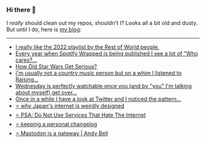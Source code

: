 ### Hi there 👋

I _really_ should clean out my repos, shouldn't I? Looks all a bit old and dusty. But until I do, here is [my blog](https://lostfocus.de/):

--- 

<!-- POST-LIST:START -->
- [I really like the 2022 playlist by the Rest of World people.](https://lostfocus.de/2022/12/02/231022/)
- [Every year when Spotify Wrapped is being published I see a lot of &quot;Who cares?…](https://lostfocus.de/2022/12/02/231018/)
- [How Did Star Wars Get Serious?](https://lostfocus.de/2022/12/02/how-did-star-wars-get-serious/)
- [I&#39;m usually not a country music person but on a whim I listened to Raising…](https://lostfocus.de/2022/11/29/231012/)
- [Wednesday is perfectly watchable once you &lpar;and by &quot;you&quot; I&#39;m talking about myself&rpar; get over…](https://lostfocus.de/2022/11/28/231010/)
- [Once in a while I have a look at Twitter and I noticed the pattern…](https://lostfocus.de/2022/11/28/231007/)
- [⭐️ why Japan&#39;s internet is weirdly designed](https://lostfocus.de/2022/11/28/231006/)
- [⭐️ PSA: Do Not Use Services That Hate The Internet](https://lostfocus.de/2022/11/28/231002/)
- [⭐️ keeping a personal changelog](https://lostfocus.de/2022/11/28/231001/)
- [⭐️ Mastodon is a gateway | Andy Bell](https://lostfocus.de/2022/11/28/231000/)
<!-- POST-LIST:END -->

<!--
**lostfocus/lostfocus** is a ✨ _special_ ✨ repository because its `README.md` (this file) appears on your GitHub profile.

Here are some ideas to get you started:

- 🔭 I’m currently working on ...
- 🌱 I’m currently learning ...
- 👯 I’m looking to collaborate on ...
- 🤔 I’m looking for help with ...
- 💬 Ask me about ...
- 📫 How to reach me: ...
- 😄 Pronouns: ...
- ⚡ Fun fact: ...
-->
